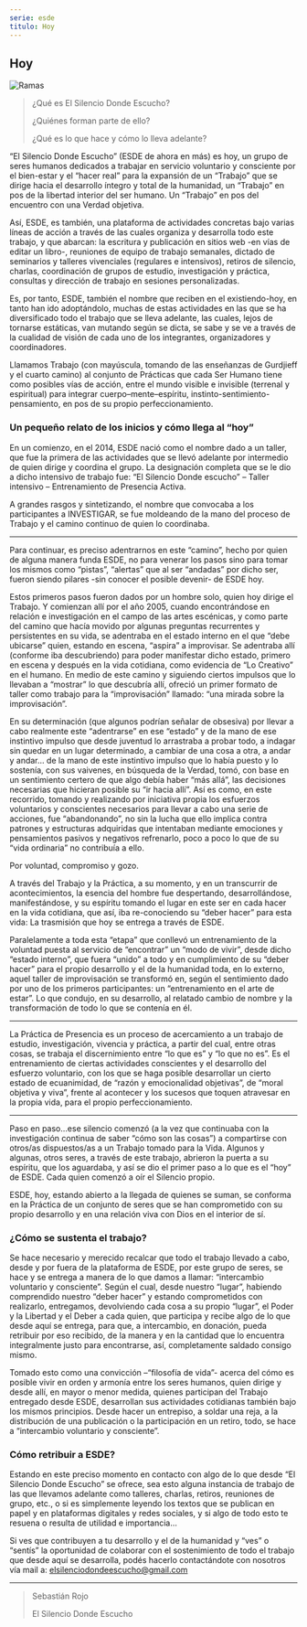 ```yaml
---
serie: esde
titulo: Hoy
---
```


## Hoy

![Ramas](/img/ramas.jpg)

>¿Qué es El Silencio Donde Escucho?
>
>¿Quiénes forman parte de ello?
>
>¿Qué es lo que hace y cómo lo lleva adelante?

“El Silencio Donde Escucho” (ESDE de ahora en más) es hoy, un grupo de seres humanos dedicados a trabajar en servicio voluntario y consciente por el bien-estar y el “hacer real” para la expansión de un “Trabajo” que se dirige hacia el desarrollo íntegro y total de la humanidad, un “Trabajo” en pos de la libertad interior del ser humano. Un “Trabajo” en pos del encuentro con una Verdad objetiva.

Así, ESDE, es también, una plataforma de actividades concretas bajo varias líneas de acción a través de las cuales organiza y desarrolla todo este trabajo, y que abarcan: la escritura y publicación en sitios web -en vías de editar un libro-, reuniones de equipo de trabajo semanales, dictado de seminarios y talleres vivenciales (regulares e intensivos), retiros de silencio, charlas, coordinación de grupos de estudio, investigación y práctica, consultas y dirección de trabajo en sesiones personalizadas.

Es, por tanto, ESDE, también el nombre que reciben en el existiendo-hoy, en tanto han ido adoptándolo,  muchas de estas actividades en las que se ha diversificado todo el trabajo que se lleva adelante, las cuales, lejos de tornarse estáticas, van mutando según se dicta, se sabe y se ve a través de la cualidad de visión de cada uno de los integrantes, organizadores y coordinadores.

Llamamos Trabajo (con mayúscula, tomando de las enseñanzas de Gurdjieff y el cuarto camino) al conjunto de Prácticas que cada Ser Humano tiene como posibles vías de acción, entre el mundo visible e invisible (terrenal y espiritual) para integrar cuerpo–mente–espíritu, instinto-sentimiento-pensamiento, en pos de su propio perfeccionamiento.

### Un pequeño relato de los inicios y cómo llega al “hoy”

En un comienzo, en el 2014, ESDE nació como el nombre dado a un taller, que fue la primera de las actividades que se llevó adelante por intermedio de quien dirige y coordina el grupo. La designación completa que se le dio a dicho intensivo de trabajo fue: “El Silencio Donde escucho” – Taller intensivo – Entrenamiento de Presencia Activa.

A grandes rasgos y sintetizando, el nombre que convocaba a los participantes a INVESTIGAR, se fue moldeando de la mano del proceso de Trabajo y el camino continuo de quien lo coordinaba.

---

Para continuar, es preciso adentrarnos en este “camino”, hecho por quien de alguna manera funda ESDE, no para venerar los pasos sino para tomar los mismos como “pistas”, “alertas” que al ser “andadas” por dicho ser, fueron siendo pilares -sin conocer el posible devenir- de ESDE hoy.

Estos primeros pasos fueron dados por un hombre solo, quien hoy dirige el Trabajo. Y comienzan allí por el año 2005, cuando encontrándose en relación e investigación en el campo de las artes escénicas, y como parte del camino que hacía movido por algunas preguntas recurrentes y persistentes en su vida, se adentraba en el estado interno en el que “debe ubicarse” quien, estando en escena, “aspira” a improvisar. Se adentraba allí (conforme iba descubriendo) para poder manifestar dicho estado, primero en escena y después en la vida cotidiana, como evidencia de “Lo Creativo” en el humano. En medio de este camino y siguiendo ciertos impulsos que lo llevaban a “mostrar” lo que descubría allí, ofreció un primer formato de taller como trabajo para la “improvisación” llamado: “una mirada sobre la improvisación”.

En su determinación (que algunos podrían señalar de obsesiva) por llevar a cabo realmente este “adentrarse” en ese “estado” y de la mano de ese instintivo impulso que desde juventud lo arrastraba a probar todo, a indagar sin quedar en un lugar determinado, a cambiar de una cosa a otra, a andar y andar… de la mano de este instintivo impulso que lo había puesto y lo sostenía, con sus vaivenes,  en búsqueda de la Verdad, tomó, con base en un sentimiento certero de que algo debía haber “más allá”, las decisiones necesarias que hicieran posible su “ir hacia allí”. Así es como, en este recorrido, tomando y realizando por iniciativa propia los esfuerzos voluntarios y conscientes necesarios para llevar a cabo una serie de acciones, fue “abandonando”, no sin la lucha que ello implica contra patrones y estructuras adquiridas que intentaban mediante emociones y pensamientos pasivos y negativos refrenarlo, poco a poco lo que de su “vida ordinaria” no contribuía a ello.

Por voluntad, compromiso y gozo.

A través del Trabajo y la Práctica, a su momento, y en un transcurrir de acontecimientos, la esencia del hombre fue despertando, desarrollándose, manifestándose, y su espíritu tomando el lugar en este ser en cada hacer en la vida cotidiana, que así, iba re-conociendo su “deber hacer” para esta vida: La trasmisión que hoy se entrega a través de ESDE.

Paralelamente a toda esta “etapa” que conllevó un entrenamiento de la voluntad puesta al servicio de “encontrar” un “modo de vivir”, desde dicho “estado interno”, que fuera “unido” a todo y en cumplimiento de su “deber hacer” para el propio desarrollo y el de la humanidad toda, en lo externo, aquel taller de improvisación se transformó en, según el sentimiento dado por uno de los primeros participantes: un “entrenamiento en el arte de estar”. Lo que condujo, en su desarrollo, al relatado cambio de nombre y la transformación de todo lo que se contenía en él.

---

La Práctica de Presencia es un proceso de acercamiento a un trabajo de estudio, investigación, vivencia y práctica, a partir del cual, entre otras cosas, se trabaja el discernimiento entre “lo que es” y “lo que no es”. Es el entrenamiento de ciertas actividades conscientes y el desarrollo del esfuerzo voluntario, con los que se haga posible desarrollar un cierto estado de ecuanimidad, de “razón y emocionalidad objetivas”, de “moral objetiva y viva”, frente al acontecer y los sucesos que toquen atravesar en la propia vida, para el propio perfeccionamiento.

---

Paso en paso…ese silencio comenzó (a la vez que continuaba con la investigación continua de saber “cómo son las cosas”) a compartirse con otros/as dispuestos/as a un Trabajo tomado para la Vida. Algunos y algunas, otros seres, a través de este trabajo, abrieron la puerta a su espíritu, que los aguardaba, y así se dio el primer paso a lo que es el “hoy” de ESDE. Cada quien comenzó a oír el Silencio propio.

ESDE, hoy, estando abierto a la llegada de quienes se suman, se conforma en la Práctica de un conjunto de seres que se han comprometido con su propio desarrollo y en una relación viva con Dios en el interior de sí.

### ¿Cómo se sustenta el trabajo?

Se hace necesario y merecido recalcar que todo el trabajo llevado a cabo, desde y por fuera de la plataforma de ESDE, por este grupo de seres, se hace y se entrega a manera de lo que damos a llamar: “intercambio voluntario y consciente”. Según el cual, desde nuestro “lugar”, habiendo comprendido nuestro “deber hacer” y estando comprometidos con realizarlo, entregamos, devolviendo cada cosa a su propio “lugar”, el Poder y la Libertad y el Deber a cada quien, que participa y recibe algo de lo que desde aquí se entrega, para que, a intercambio, en donación, pueda retribuir por eso recibido, de la manera  y en la cantidad que lo encuentra integralmente justo para encontrarse, así, completamente saldado consigo mismo.

Tomado esto como una convicción –“filosofía de vida”- acerca del cómo es posible vivir en orden y armonía entre los seres humanos, quien dirige y desde allí, en mayor o menor medida, quienes participan del Trabajo entregado desde ESDE, desarrollan sus actividades cotidianas también bajo los mismos principios. Desde hacer un entrepiso, a soldar una reja, a la distribución de una publicación o la participación en un retiro, todo, se hace a “intercambio voluntario y consciente”.

### Cómo retribuir a ESDE?

Estando en este preciso momento en contacto con algo de lo que desde “El Silencio Donde Escucho” se ofrece, sea esto alguna instancia de trabajo de las que llevamos adelante como talleres, charlas, retiros, reuniones de grupo, etc., o si es simplemente leyendo los textos que se publican en papel y en plataformas digitales y redes sociales, y si algo de todo esto te resuena o resulta de utilidad e importancia…

Si ves que contribuyen a tu desarrollo y el de la humanidad y “ves” o “sentís” la oportunidad de colaborar con el sostenimiento de todo el trabajo que desde aquí se desarrolla, podés hacerlo contactándote con nosotros vía mail a: elsilenciodondeescucho@gmail.com

---

> Sebastián Rojo
>
> El Silencio Donde Escucho
